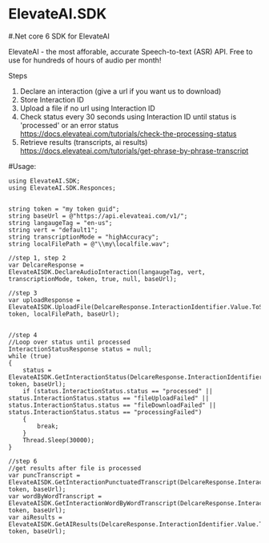 # ElevateAI.SDK
#.Net core 6 SDK for ElevateAI

ElevateAI - the most afforable, accurate Speech-to-text (ASR) API. Free to use for hundreds of hours of audio per month!

Steps 
1. Declare an interaction (give a url if you want us to download)  
2. Store Interaction ID
3. Upload a file if no url using Interaction ID
4. Check status every 30 seconds using Interaction ID until status is 'processed' or an error status https://docs.elevateai.com/tutorials/check-the-processing-status
5. Retrieve results (transcripts, ai results) https://docs.elevateai.com/tutorials/get-phrase-by-phrase-transcript 

#Usage:

```
using ElevateAI.SDK;
using ElevateAI.SDK.Responces;


string token = "my token guid";
string baseUrl = @"https://api.elevateai.com/v1/";
string langaugeTag = "en-us";
string vert = "default1";
string transcriptionMode = "highAccuracy";
string localFilePath = @"\\my\localfile.wav";

//step 1, step 2
var DelcareResponse = ElevateAISDK.DeclareAudioInteraction(langaugeTag, vert, transcriptionMode, token, true, null, baseUrl);

//step 3
var uploadResponse = ElevateAISDK.UploadFile(DelcareResponse.InteractionIdentifier.Value.ToString(), token, localFilePath, baseUrl);


//step 4
//Loop over status until processed
InteractionStatusResponse status = null;
while (true)
{
    status = ElevateAISDK.GetInteractionStatus(DelcareResponse.InteractionIdentifier.Value.ToString(), token, baseUrl);
    if (status.InteractionStatus.status == "processed" || status.InteractionStatus.status == "fileUploadFailed" || status.InteractionStatus.status == "fileDownloadFailed" || status.InteractionStatus.status == "processingFailed")
    {
        break;
    }
    Thread.Sleep(30000);
}

//step 6
//get results after file is processed 
var puncTranscript = ElevateAISDK.GetInteractionPunctuatedTranscript(DelcareResponse.InteractionIdentifier.Value.ToString(), token, baseUrl);
var wordByWordTranscript = ElevateAISDK.GetInteractionWordByWordTranscript(DelcareResponse.InteractionIdentifier.Value.ToString(), token, baseUrl);
var aiResults = ElevateAISDK.GetAIResults(DelcareResponse.InteractionIdentifier.Value.ToString(), token, baseUrl);

```
